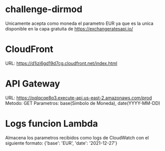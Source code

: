 # challenge-dirmod
Unicamente acepta como moneda el parametro EUR ya que es la unica disponible en la capa gratuita de https://exchangeratesapi.io/

# CloudFront
URL: https://d1izi6gd19d7cg.cloudfront.net/index.html

# API Gateway
URL: https://pqlqcqe8q3.execute-api.us-east-2.amazonaws.com/prod
Metodo: GET
Parametros: base(Simbolo de Moneda), date(YYYY-MM-DD)

# Logs funcion Lambda
Almacena los parametros recibidos como logs de CloudWatch con el siguiente formato: {'base': 'EUR', 'date': '2021-12-27'}
